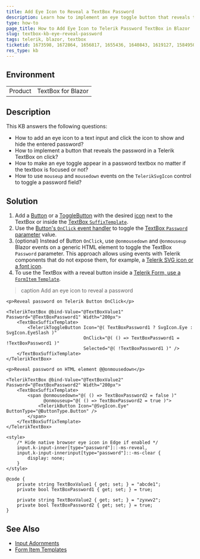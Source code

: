 ```yaml
---
title: Add Eye Icon to Reveal a TextBox Password
description: Learn how to implement an eye toggle button that reveals the typed password in a Telerik TextBox for Blazor.
type: how-to
page_title: How to Add Eye Icon to Telerik Password TextBox in Blazor
slug: textbox-kb-eye-reveal-password
tags: telerik, blazor, textbox
ticketid: 1673598, 1672864, 1656817, 1655436, 1640843, 1619127, 1584950
res_type: kb
---
```


## Environment

<table>
    <tbody>
        <tr>
            <td>Product</td>
            <td>TextBox for Blazor</td>
        </tr>
    </tbody>
</table>

## Description

This KB answers the following questions:

* How to add an eye icon to a text input and click the icon to show and hide the entered password?
* How to implement a button that reveals the password in a Telerik TextBox on click?
* How to make an eye toggle appear in a password textbox no matter if the textbox is focused or not?
* How to use `mouseup` and `mousedown` events on the `TelerikSvgIcon` control to toggle a password field?

## Solution

1. Add a [Button](slug:components/button/overview) or a [ToggleButton](slug:togglebutton-overview) with the desired [icon](slug:button-icons) next to the TextBox or inside the [TextBox `SuffixTemplate`](slug:common-features/input-adornments).
1. Use the [Button's `OnClick` event handler](slug:button-events) to toggle the [TextBox `Password` parameter](slug:components/textbox/overview#textbox-parameters) value.
1. (optional) Instead of Button `OnClick`, use `@onmousedown` and `@onmouseup` Blazor events on a generic HTML element to toggle the TextBox `Password` parameter. This approach allows using events with Telerik components that do not expose them, for example, a [Telerik SVG icon or a font icon](slug:common-features-icons).
1. To use the TextBox with a reveal button inside a [Telerik Form, use a `FormItem` `Template`](slug:form-formitems-template).

>caption Add an eye icon to reveal a password

````RAZOR
<p>Reveal password on Telerik Button OnClick</p>

<TelerikTextBox @bind-Value="@TextBoxValue1" Password="@TextBoxPassword1" Width="200px">
    <TextBoxSuffixTemplate>
        <TelerikToggleButton Icon="@( TextBoxPassword1 ? SvgIcon.Eye : SvgIcon.EyeSlash )"
                             OnClick="@( () => TextBoxPassword1 = !TextBoxPassword1 )"
                             Selected="@( !TextBoxPassword1 )" />
    </TextBoxSuffixTemplate>
</TelerikTextBox>

<p>Reveal password on HTML element @@onmousedown</p>

<TelerikTextBox @bind-Value="@TextBoxValue2" Password="@TextBoxPassword2" Width="200px">
    <TextBoxSuffixTemplate>
        <span @onmousedown="@( () => TextBoxPassword2 = false )"
              @onmouseup="@( () => TextBoxPassword2 = true )">
            <TelerikButton Icon="@SvgIcon.Eye" ButtonType="@ButtonType.Button" />
        </span>
    </TextBoxSuffixTemplate>
</TelerikTextBox>

<style>
    /* Hide native browser eye icon in Edge if enabled */
    input.k-input-inner[type="password"]::-ms-reveal,
    input.k-input-innerinput[type="password"]::-ms-clear {
        display: none;
    }
</style>

@code {
    private string TextBoxValue1 { get; set; } = "abcde1";
    private bool TextBoxPassword1 { get; set; } = true;

    private string TextBoxValue2 { get; set; } = "zyxwv2";
    private bool TextBoxPassword2 { get; set; } = true;
}
````

## See Also

* [Input Adornments](slug:common-features/input-adornments)
* [Form Item Templates](slug:form-formitems-template)